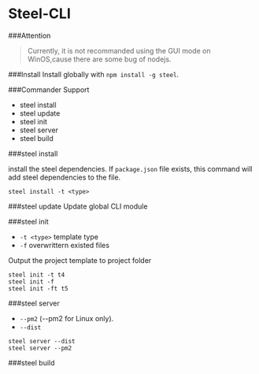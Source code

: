 # Steel-CLI
> 
###Attention
>Currently, it is not recommanded using the GUI mode on WinOS,cause there are some bug of nodejs.

###Install
Install globally with `npm install -g steel`.

###Commander Support

* steel install
* steel update
* steel init
* steel server
* steel build

###steel install

install the steel dependencies.
If `package.json` file exists, this command will add steel dependencies to the file.
```javasctipt
steel install -t <type>
```

###steel update
Update global CLI module

###steel init
* `-t <type>`  template type  
* `-f` overwrittern existed files

Output the project template to project folder
```javasctipt
steel init -t t4
steel init -f
steel init -ft t5
```
###steel server
* `--pm2` (--pm2 for Linux only).
* `--dist`

```javasctipt
steel server --dist
steel server --pm2
```
   
###steel build

